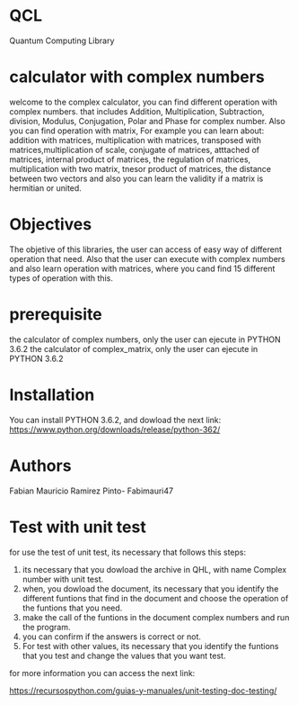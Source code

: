 # QCL
Quantum Computing Library

# calculator with complex numbers

welcome to the complex calculator, you can find different operation with complex numbers. that includes Addition, Multiplication, Subtraction, division, Modulus, Conjugation, Polar and Phase for complex number. Also you can find operation with matrix, For example you can learn about: addition with matrices, multiplication with matrices, transposed with matrices,multiplication of scale, conjugate of matrices, atttached of matrices, internal product of matrices, the regulation of matrices, multiplication with two matrix, tnesor product of matrices, the distance between two vectors and also you can learn the validity if a matrix is hermitian or united. 

# Objectives

The objetive of this libraries, the user can access of easy way of different operation that need. Also that the user can execute with complex numbers and also learn operation with matrices, where you cand find 15 different types of operation with this.


# prerequisite

the calculator of complex numbers, only the user can ejecute in PYTHON 3.6.2
the calculator of complex_matrix, only the user can ejecute in PYTHON 3.6.2


# Installation

You can install PYTHON 3.6.2, and dowload the next link: https://www.python.org/downloads/release/python-362/

# Authors

Fabian Mauricio Ramirez Pinto- Fabimauri47

# Test with unit test
for use the test of unit test, its necessary that follows this steps:
1. its necessary that you dowload the archive in QHL, with name Complex number with unit test.
2. when, you dowload the document, its necessary that you identify the different funtions that find in the document and choose the operation of the funtions that you need.
3. make the call of the funtions in the document complex numbers and run the program.
4. you can confirm if the answers is correct or not.
5. For test with other values, its necessary that you identify the funtions that you test and change the values that you want test.

for more information you can access the next link: 

https://recursospython.com/guias-y-manuales/unit-testing-doc-testing/

